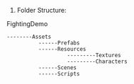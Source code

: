 1. Folder Structure:

FightingDemo
    
    --------Assets
              ------Prefabs
              ------Resources
                       ---------Textures
                       ---------Characters
              ------Scenes
              ------Scripts
